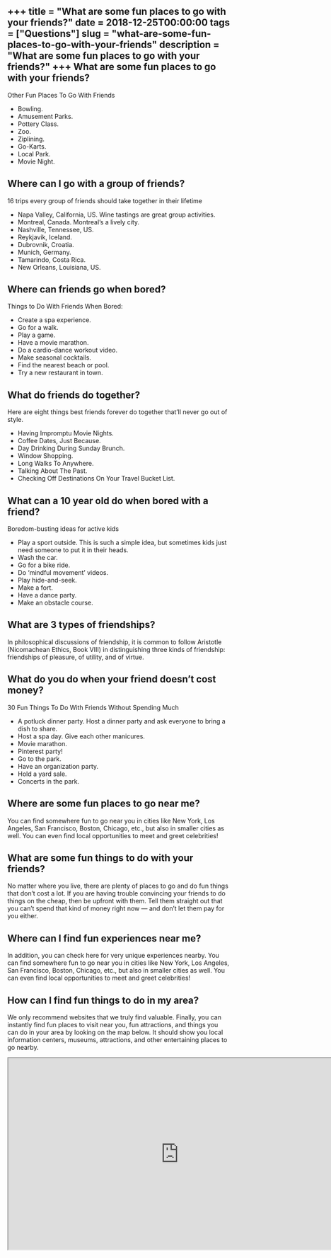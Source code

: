 +++
title = "What are some fun places to go with your friends?"
date = 2018-12-25T00:00:00
tags = ["Questions"]
slug = "what-are-some-fun-places-to-go-with-your-friends"
description = "What are some fun places to go with your friends?"
+++
What are some fun places to go with your friends?
-------------------------------------------------

Other Fun Places To Go With Friends

- Bowling.
- Amusement Parks.
- Pottery Class.
- Zoo.
- Ziplining.
- Go-Karts.
- Local Park.
- Movie Night.

Where can I go with a group of friends?
---------------------------------------

16 trips every group of friends should take together in their lifetime

- Napa Valley, California, US. Wine tastings are great group activities.
- Montreal, Canada. Montreal’s a lively city.
- Nashville, Tennessee, US.
- Reykjavik, Iceland.
- Dubrovnik, Croatia.
- Munich, Germany.
- Tamarindo, Costa Rica.
- New Orleans, Louisiana, US.

Where can friends go when bored?
--------------------------------

Things to Do With Friends When Bored:

- Create a spa experience.
- Go for a walk.
- Play a game.
- Have a movie marathon.
- Do a cardio-dance workout video.
- Make seasonal cocktails.
- Find the nearest beach or pool.
- Try a new restaurant in town.

What do friends do together?
----------------------------

Here are eight things best friends forever do together that’ll never go out of style.

- Having Impromptu Movie Nights.
- Coffee Dates, Just Because.
- Day Drinking During Sunday Brunch.
- Window Shopping.
- Long Walks To Anywhere.
- Talking About The Past.
- Checking Off Destinations On Your Travel Bucket List.

What can a 10 year old do when bored with a friend?
---------------------------------------------------

Boredom-busting ideas for active kids

- Play a sport outside. This is such a simple idea, but sometimes kids just need someone to put it in their heads.
- Wash the car.
- Go for a bike ride.
- Do ‘mindful movement’ videos.
- Play hide-and-seek.
- Make a fort.
- Have a dance party.
- Make an obstacle course.

What are 3 types of friendships?
--------------------------------

In philosophical discussions of friendship, it is common to follow Aristotle (Nicomachean Ethics, Book VIII) in distinguishing three kinds of friendship: friendships of pleasure, of utility, and of virtue.

What do you do when your friend doesn’t cost money?
---------------------------------------------------

30 Fun Things To Do With Friends Without Spending Much

- A potluck dinner party. Host a dinner party and ask everyone to bring a dish to share.
- Host a spa day. Give each other manicures.
- Movie marathon.
- Pinterest party!
- Go to the park.
- Have an organization party.
- Hold a yard sale.
- Concerts in the park.

Where are some fun places to go near me?
----------------------------------------

You can find somewhere fun to go near you in cities like New York, Los Angeles, San Francisco, Boston, Chicago, etc., but also in smaller cities as well. You can even find local opportunities to meet and greet celebrities!

What are some fun things to do with your friends?
-------------------------------------------------

No matter where you live, there are plenty of places to go and do fun things that don’t cost a lot. If you are having trouble convincing your friends to do things on the cheap, then be upfront with them. Tell them straight out that you can’t spend that kind of money right now — and don’t let them pay for you either.

Where can I find fun experiences near me?
-----------------------------------------

In addition, you can check here for very unique experiences nearby. You can find somewhere fun to go near you in cities like New York, Los Angeles, San Francisco, Boston, Chicago, etc., but also in smaller cities as well. You can even find local opportunities to meet and greet celebrities!

How can I find fun things to do in my area?
-------------------------------------------

We only recommend websites that we truly find valuable. Finally, you can instantly find fun places to visit near you, fun attractions, and things you can do in your area by looking on the map below. It should show you local information centers, museums, attractions, and other entertaining places to go nearby.

<iframe allow="accelerometer; autoplay; clipboard-write; encrypted-media; gyroscope; picture-in-picture" allowfullscreen="" class="__youtube_prefs__  epyt-is-override  no-lazyload" data-no-lazy="1" data-origheight="433" data-origwidth="770" data-skipgform_ajax_framebjll="" height="433" id="_ytid_86729" loading="lazy" src="https://www.youtube.com/embed/BirLRjnsSrw?enablejsapi=1&autoplay=0&cc_load_policy=0&cc_lang_pref=&iv_load_policy=1&loop=0&modestbranding=0&rel=1&fs=1&playsinline=0&autohide=2&theme=dark&color=red&controls=1&" title="YouTube player" width="770"></iframe>